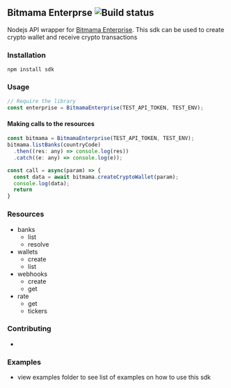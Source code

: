 ## Bitmama Enterprse ![Build status](https://travis-ci.com/GoodnessEzeokafor/bitmama-enterprise-nodesdk.svg?branch=main)

Nodejs API wrapper for [Bitmama Enterprise](https://bitmama.io/).
This sdk can be used to create crypto wallet and receive crypto transactions
### Installation

```
npm install sdk
```

### Usage

```js
// Require the library
const enterprise = BitmamaEnterprise(TEST_API_TOKEN, TEST_ENV);
```

#### Making calls to the resources

```js
const bitmama = BitmamaEnterprise(TEST_API_TOKEN, TEST_ENV);
bitmama.listBanks(countryCode)
  .then((res: any) => console.log(res))
  .catch((e: any) => console.log(e));
```
```js
const call = async(param) => {
  const data = await bitmama.createCryptoWallet(param);
  console.log(data);
  return
}
```


### Resources

- banks
  - list
  - resolve
- wallets
  - create
  - list
- webhooks
  - create
  - get
- rate
  - get
  - tickers

### Contributing
- 

### Examples
- view examples folder to see list of examples on how to use this sdk